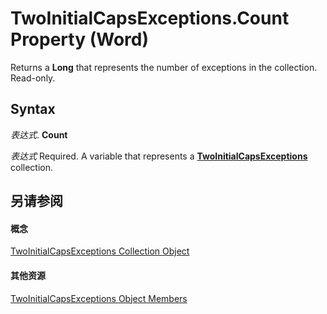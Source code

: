 
# TwoInitialCapsExceptions.Count Property (Word)

Returns a  **Long** that represents the number of exceptions in the collection. Read-only.


## Syntax

 _表达式_. **Count**

 _表达式_ Required. A variable that represents a **[TwoInitialCapsExceptions](21af2d69-8d76-026d-2002-8d69b4ab8aef.md)** collection.


## 另请参阅


#### 概念


[TwoInitialCapsExceptions Collection Object](21af2d69-8d76-026d-2002-8d69b4ab8aef.md)
#### 其他资源


[TwoInitialCapsExceptions Object Members](http://msdn.microsoft.com/library/05f0a660-a906-3d20-0190-99b23153fe73%28Office.15%29.aspx)